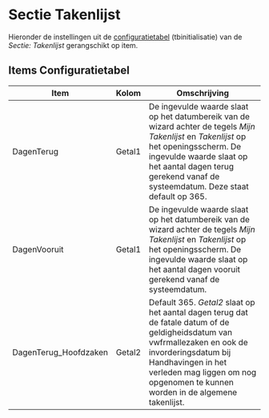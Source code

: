 # Sectie Takenlijst

Hieronder de instellingen uit de [configuratietabel](/docs/instellen_inrichten/configuratie.md) (tbinitialisatie) van de _Sectie: Takenlijst_ gerangschikt op item.

## Items Configuratietabel

| Item | Kolom | Omschrijving |
| --------------------- | ------ | -------------------------------------------------------------------------------------------------------------------------------------------------------------------------------------------------------------------------------------------------------- |
| DagenTerug | Getal1 | De ingevulde waarde slaat op het datumbereik van de wizard achter de tegels _Mijn Takenlijst_ en _Takenlijst_ op het openingsscherm. De ingevulde waarde slaat op het aantal dagen terug gerekend vanaf de systeemdatum. Deze staat default op 365. |
| DagenVooruit | Getal1 | De ingevulde waarde slaat op het datumbereik van de wizard achter de tegels _Mijn Takenlijst_ en _Takenlijst_ op het openingsscherm. De ingevulde waarde slaat op het aantal dagen vooruit gerekend vanaf de systeemdatum. |
| DagenTerug_Hoofdzaken | Getal2 | Default 365. _Getal2_ slaat op het aantal dagen terug dat de fatale datum of de geldigheidsdatum van vwfrmallezaken en ook de invorderingsdatum bij Handhavingen in het verleden mag liggen om nog opgenomen te kunnen worden in de algemene takenlijst. |